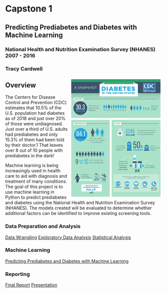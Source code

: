 # Capstone 1
## Predicting Prediabetes and Diabetes with Machine Learning
### National Health and Nutrition Examination Survey (NHANES) 2007 - 2016
### Tracy Cardwell

<img src="https://github.com/tcardwell/Capstone-1/blob/master/images/CDC-DM.jpg" width=300 align=right>

## Overview

The Centers for Disease Control and Prevention (CDC) estimates that 10.5% of the U.S. population had diabetes as of 2018 and just over 20% of those were undiagnosed. Just over a third of U.S. adults had prediabetes and only 15.3% of them had been told by their doctor.1 That leaves over 8 out of 10 people with prediabetes in the dark!

Machine learning is being increasingly used in health care to aid with diagnosis and treatment of many conditions. The goal of this project is to use machine learning in Python to predict prediabetes and diabetes using the National Health and Nutrition Examination Survey (NHANES). The models created will be evaluated to determine whether additional factors can be identified to improve existing screening tools. 

### Data Preparation and Analysis

[Data Wrangling](https://github.com/tcardwell/Capstone-1/blob/master/notebooks/Capstone%201%20data%20wrangling.ipynb)
[Exploratory Data Analysis](https://github.com/tcardwell/Capstone-1/blob/master/notebooks/Capstone%201%20EDA.ipynb)
[Statistical Analysis](https://github.com/tcardwell/Capstone-1/blob/master/notebooks/Capstone%201%20Statistical%20Data%20Analysis.ipynb)

### Machine Learning

[Predicting Prediabetes and Diabetes with Machine Learning](https://github.com/tcardwell/Capstone-1/blob/master/notebooks/Capstone%201%20ML.ipynb)

### Reporting

[Final Report](https://github.com/tcardwell/Capstone-1/blob/master/reports/Capstone%201%20Final%20Report.pdf)
[Presentation](https://github.com/tcardwell/Capstone-1/blob/master/Predicting%20Prediabetes%20and%20Diabetes%20with%20Machine%20Learning.pdf)

